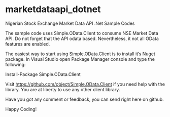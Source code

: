 # marketdataapi_dotnet
Nigerian Stock Exchange Market Data API .Net Sample Codes

The sample code uses Simple.OData.Client to consume NSE Market Data API. Do not forget that the API odata based. Nevertheless, it not all OData features are enabled.

The easiest way to start using Simple.OData.Client is to install it’s Nuget package. In Visual Studio open Package Manager console and type the following:

Install-Package Simple.OData.Client

Visit https://github.com/object/Simple.OData.Client if you need help with the library. You are at liberty to use any other client library.

Have you got any comment or feedback, you can send right here on github.

Happy Coding!
